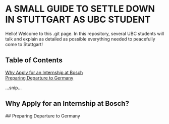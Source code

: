 # A SMALL GUIDE TO SETTLE DOWN IN STUTTGART AS UBC STUDENT

Hello! Welcome to this .git page. In this repository, several UBC students will talk and explain as detailed as possible everything needed 
to peacefully come to Stuttgart! 

## Table of Contents  
[Why Apply for an Internship at Bosch](#first_section)  
[Preparing Departure to Germany](#second_section)  


...snip...   
<a name="first_section"/>
## Why Apply for an Internship at Bosch?

<a name="second_section"/>
## Preparing Departure to Germany 
